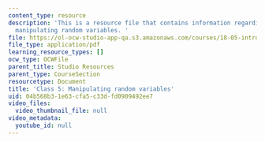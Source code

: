 ```yaml
---
content_type: resource
description: 'This is a resource file that contains information regarding class 5:
  manipulating random variables. '
file: https://ol-ocw-studio-app-qa.s3.amazonaws.com/courses/18-05-introduction-to-probability-and-statistics-spring-2014/04b568b31e63cfa5c33dfd0909492ee7_MIT18_05S14_class5prep_d.pdf
file_type: application/pdf
learning_resource_types: []
ocw_type: OCWFile
parent_title: Studio Resources
parent_type: CourseSection
resourcetype: Document
title: 'Class 5: Manipulating random variables'
uid: 04b568b3-1e63-cfa5-c33d-fd0909492ee7
video_files:
  video_thumbnail_file: null
video_metadata:
  youtube_id: null
---
```

